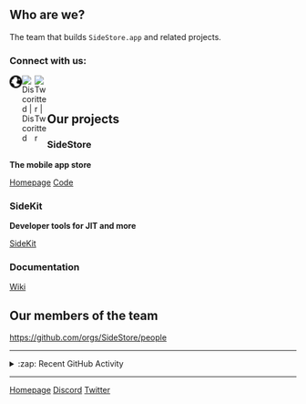 <!-- 
Docs: How to use GitHub README and actions to auto-generate embedded content.
https://github.com/anuraghazra/github-readme-stats
https://www.youtube.com/watch?v=n6d4KHSKqGk
https://github.com/rahuldkjain/github-profile-readme-generator
 -->

## Who are we?

The team that builds `SideStore.app` and related projects.

### Connect with us:

<!--
[![Website](https://img.shields.io/website?label=sidestore.io&style=for-the-badge&url=https://sidestore.io)](https://sidestore.io)
[![Twitter Follow](https://img.shields.io/twitter/follow/sidestore_io?color=1DA1F2&logo=twitter&style=for-the-badge)](https://twitter.com/intent/follow?original_referer=https%3A%2F%2Fgithub.com%2Fsidestore&screen_name=sidestore)
[![GitHub Followers](https://img.shields.io/github/followers/sidestore?style=for-the-badge)]()
[![GitHub Sponsors](https://img.shields.io/github/sponsors/sidestore?style=for-the-badge
)]() 
-->

[<img align="left" alt="sidestore.io" width="22px" src="https://raw.githubusercontent.com/iconic/open-iconic/master/svg/globe.svg" />][website]
[<img align="left" alt="Discord | Discord" width="22px" src="https://cdn.jsdelivr.net/npm/simple-icons@v3/icons/discord.svg" />][discord]
[<img align="left" alt="Twitter | Twitter" width="22px" src="https://cdn.jsdelivr.net/npm/simple-icons@v3/icons/twitter.svg" />][twitter]

<br />
<br />

## Our projects

### SideStore

__The mobile app store__

[Homepage][website]
[Code][git.sidestore]

### SideKit

__Developer tools for JIT and more__

[SideKit][git.sidekit]

### Documentation

[Wiki][wiki]

## Our members of the team

https://github.com/orgs/SideStore/people

---

<details>
  <summary>:zap: Recent GitHub Activity</summary>

<!--START_SECTION:activity-->
1. 🎉 Merged PR [#897](https://github.com/SideStore/SideStore/pull/897) in [SideStore/SideStore](https://github.com/SideStore/SideStore)
2. 🗣 Commented on [#897](https://github.com/SideStore/SideStore/issues/897) in [SideStore/SideStore](https://github.com/SideStore/SideStore)
3. 🗣 Commented on [#897](https://github.com/SideStore/SideStore/issues/897) in [SideStore/SideStore](https://github.com/SideStore/SideStore)
4. 🗣 Commented on [#897](https://github.com/SideStore/SideStore/issues/897) in [SideStore/SideStore](https://github.com/SideStore/SideStore)
5. 💪 Opened PR [#897](https://github.com/SideStore/SideStore/pull/897) in [SideStore/SideStore](https://github.com/SideStore/SideStore)
6. 🗣 Commented on [#893](https://github.com/SideStore/SideStore/issues/893) in [SideStore/SideStore](https://github.com/SideStore/SideStore)
7. 🗣 Commented on [#891](https://github.com/SideStore/SideStore/issues/891) in [SideStore/SideStore](https://github.com/SideStore/SideStore)
8. 🗣 Commented on [#891](https://github.com/SideStore/SideStore/issues/891) in [SideStore/SideStore](https://github.com/SideStore/SideStore)
9. 🗣 Commented on [#896](https://github.com/SideStore/SideStore/issues/896) in [SideStore/SideStore](https://github.com/SideStore/SideStore)
10. 🗣 Commented on [#895](https://github.com/SideStore/SideStore/issues/895) in [SideStore/SideStore](https://github.com/SideStore/SideStore)
11. 🗣 Commented on [#895](https://github.com/SideStore/SideStore/issues/895) in [SideStore/SideStore](https://github.com/SideStore/SideStore)
12. 🗣 Commented on [#895](https://github.com/SideStore/SideStore/issues/895) in [SideStore/SideStore](https://github.com/SideStore/SideStore)
13. 🗣 Commented on [#895](https://github.com/SideStore/SideStore/issues/895) in [SideStore/SideStore](https://github.com/SideStore/SideStore)
14. 🗣 Commented on [#896](https://github.com/SideStore/SideStore/issues/896) in [SideStore/SideStore](https://github.com/SideStore/SideStore)
15. 🗣 Commented on [#896](https://github.com/SideStore/SideStore/issues/896) in [SideStore/SideStore](https://github.com/SideStore/SideStore)
16. 🗣 Commented on [#896](https://github.com/SideStore/SideStore/issues/896) in [SideStore/SideStore](https://github.com/SideStore/SideStore)
17. 💪 Opened PR [#896](https://github.com/SideStore/SideStore/pull/896) in [SideStore/SideStore](https://github.com/SideStore/SideStore)
18. 🗣 Commented on [#433](https://github.com/SideStore/SideStore/issues/433) in [SideStore/SideStore](https://github.com/SideStore/SideStore)
19. 🗣 Commented on [#887](https://github.com/SideStore/SideStore/issues/887) in [SideStore/SideStore](https://github.com/SideStore/SideStore)
20. ❗️ Opened issue [#895](https://github.com/SideStore/SideStore/issues/895) in [SideStore/SideStore](https://github.com/SideStore/SideStore)
<!--END_SECTION:activity-->

</details>

---

[Homepage][patreon] [Discord][discord] [Twitter][twitter]

<!--
- [Patreon][patreon]
- [OpenCollective][opencollective]
- [YouTube][youtube]
-->

[website]: https://sidestore.io
[wiki]: https://wiki.sidestore.io
[twitter]: https://twitter.com/sidestore_io
[discord]: https://discord.gg/sidestore-949183273383395328
[youtube]: https://youtube.com/TODO
[patreon]: https://www.patreon.com/SideStore
[opencollective]: https://opencollective.com/TODO
[git.sidestore]: https://github.com/SideStore/SideStore/
[git.sidekit]: https://github.com/SideStore/SideKit

